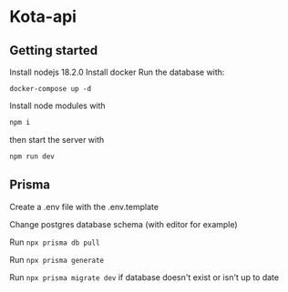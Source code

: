 # Kota-api

## Getting started

Install nodejs 18.2.0
Install docker
Run the database with:

```
docker-compose up -d
```

Install node modules with

```bash
npm i
```

then start the server with 

```bash
npm run dev
```

## Prisma

Create a .env file with the .env.template

Change postgres database schema (with editor for example)

Run `npx prisma db pull`

Run `npx prisma generate`

Run `npx prisma migrate dev` if database doesn't exist or isn't up to date